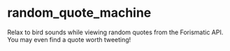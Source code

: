 # random_quote_machine
Relax to bird sounds while viewing random quotes from the Forismatic API. You may even find a quote worth tweeting!
